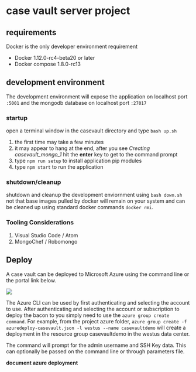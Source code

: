# case vault server project

## requirements
Docker is the only developer environment requirement
* Docker 1.12.0-rc4-beta20 or later
* Docker compose 1.8.0-rc13

## development environment
The development environment will expose the application on localhost port `:5001` and the mongodb database on localhost port `:27017`

### startup
open a terminal window in the casevault directory and type `bash up.sh`

1. the first time may take a few minutes
2. it may appear to hang at the end, after you see *Creating casevault_mongo_1*  hit the __enter__ key to get to the command prompt
3. type `npm run setup` to install application pip modules
4. type `npm start` to run the application

### shutdown/cleanup
shutdown and cleanup the development enviornment using `bash down.sh`  not that base images pulled by docker will remain on your system and can be cleaned up using standard docker commands `docker rmi`.

### Tooling Considerations
1. Visual Studio Code / Atom
2. MongoChef / Robomongo

## Deploy
A case vault can be deployed to Microsoft Azure using the command line or the portal link below.

<a href="https://portal.azure.com/#create/Microsoft.Template/uri/https%3A%2F%2Fraw.githubusercontent.com%2FClinGen%2Fclinbeacon%2Fmaster%2Fazure%2Fazuredeploy-casevault.json" target="_blank">
    <img src="http://azuredeploy.net/deploybutton.png"/>
</a>

The Azure CLI can be used by first authenticating and selecting the account to use.
After authenticating and selecting the account or subscription to deploy the bacon to you simply need to use the `azure group create command`.
For example, from the project azure folder, `azure group create -f azuredeploy-casevault.json -l westus --name casevaultdemo`
will create a deployment in the resource group casevaultdemo in the westus data center.

The command will prompt for the admin username and SSH Key data. This can optionally be passed on the command line or through parameters file.

__document azure deployment__